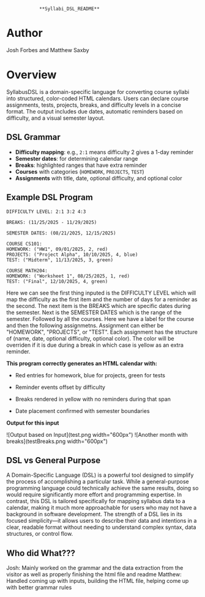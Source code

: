 <meta charset="utf-8" lang="en">

                **Syllabi_DSL_README**




Author
=============

<!-- Note: wrapping table in div.noheader will hide the table's header -->
<!-- Note: wrapping table in div.firstcol will style the first column different from other columns -->
Josh Forbes and Matthew Saxby


Overview
================
SyllabusDSL is a domain-specific language for converting course syllabi into structured, color-coded HTML calendars. 
Users can declare course assignments, tests, projects, breaks, and difficulty levels in a concise format. 
The output includes due dates, automatic reminders based on difficulty, and a visual semester layout.

DSL Grammar  
-----------------------
- **Difficulty mapping**: e.g., `2:1` means difficulty 2 gives a 1-day reminder
- **Semester dates**: for determining calendar range
- **Breaks**: highlighted ranges that have extra reminder
- **Courses** with categories (`HOMEWORK`, `PROJECTS`, `TEST`)
- **Assignments** with title, date, optional difficulty, and optional color

Example DSL Program
-----------------------
~~~~~~~~~~~~~~~~~~~~
DIFFICULTY LEVEL: 2:1 3:2 4:3

BREAKS: (11/25/2025 - 11/29/2025)

SEMESTER DATES: (08/21/2025, 12/15/2025)

COURSE CS101:
HOMEWORK: ("HW1", 09/01/2025, 2, red)
PROJECTS: ("Project Alpha", 10/10/2025, 4, blue)
TEST: ("Midterm", 11/13/2025, 3, green)

COURSE MATH204:
HOMEWORK: ("Worksheet 1", 08/25/2025, 1, red)
TEST: ("Final", 12/10/2025, 4, green)
~~~~~~~~~~~~~~~~~~~~

Here we can see the first thing inputed is the DIFFICULTY LEVEL which will map the difficulty as the first item and the number of days for a reminder as the second.
The next item is the BREAKS which are specific dates during the semester.
Next is the SEMESTER DATES which is the range of the semester.
Followed by all the courses. Here we have a label for the course and then the following assignmetns. Assignment can either be "HOMEWORK", "PROJECTS", or "TEST".
Each assignment has the structure of (name, date, optional difficulty, optional color). The color will be overriden if it is due during a break in which case is yellow as an extra reminder.

**This program correctly generates an HTML calendar with:**

- Red entries for homework, blue for projects, green for tests

- Reminder events offset by difficulty

- Breaks rendered in yellow with no reminders during that span

- Date placement confirmed with semester boundaries

**Output for this input**

![Output based on Input](test.png width="600px")
![Another month with breaks](testBreaks.png width="600px")


DSL vs General Purpose
-----------------------
A Domain-Specific Language (DSL) is a powerful tool designed to simplify the process of accomplishing a particular task. While a general-purpose programming language could technically achieve the same results, doing so would require significantly more effort and programming expertise. In contrast, this DSL is tailored specifically for mapping syllabus data to a calendar, making it much more approachable for users who may not have a background in software development. The strength of a DSL lies in its focused simplicity—it allows users to describe their data and intentions in a clear, readable format without needing to understand complex syntax, data structures, or control flow. 

Who did What???
-----------------------
Josh: Mainly worked on the grammar and the data extraction from the visitor as well as properly finishing the html file and readme
Matthew: Handled coming up with inputs, building the HTML file, helping come up with better grammar rules



<!-- ****************************** -->
<!--    Leave the content below     -->
<!-- ****************************** -->

<!-- The script and style below are added for clarity and to workaround a bug 
<script>
    // this is a hack to workaround a bug in Markdeep+Mathjax, where
    // `&#36;`` is automatically converted to `\(`` and `\)`` too soon.
    // the following code will replace the innerHTML of all elements
    // with class "dollar" with a dollar sign.
    setTimeout(function() {
        var dollars = document.getElementsByClassName('dollar');
        for(var i = 0; i < dollars.length; i++) {
            dollars[i].innerHTML = '&#' + '36;'; // split to prevent conversion to $
        }
    }, 1000);
</script>
<style>
    /* adding some styling to <code> tags (but not <pre><code> coding blocks!) */
    :not(pre) > code {
        background-color: rgba(0,0,0,0.05);
        outline: 1px solid rgba(0,0,0,0.15);
        margin-left: 0.25em;
        margin-right: 0.25em;
    }
    /* fixes table of contents of medium-length document from looking weird if admonitions are behind */
    .md div.mediumTOC { background: white; }
    .md div.admonition { position: initial !important; }
</style> -->

<!--   Leave the following Markdeep formatting code, as this will format your text above to look nice in a wed browser 
<style class="fallback">body{visibility:hidden;white-space:pre;font-family:monospace}</style>
<script src="https://casual-effects.com/markdeep/latest/markdeep.min.js"></script>
<script>window.alreadyProcessedMarkdeep||(document.body.style.visibility="visible");</script> -->
